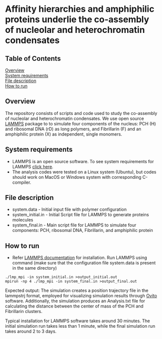 # Affinity hierarchies and amphiphilic proteins underlie the co-assembly of nucleolar and heterochromatin condensates

## Table of Contents  
[Overview](#overview)  
[System requirements](#system-requirements)  
[File description](#file-description)  
[How to run](#how-to-run)  

## Overview
The repository consists of scripts and code used to study the co-assembly of nucleolar and heterochromatin condensates. We use open source [LAMMPS](https://www.lammps.org/) package to to simulate four components of the nucleus: PCH (H) and ribosomal DNA (rD) as long polymers, and Fibrillarin (F) and an amphiphilic protein (X) as independent, single monomers.  
## System requirements
- LAMMPS is an open source software. To see system requirements for LAMMPS [click here](https://docs.lammps.org/Install.html).
- The analysis codes were tested on a Linux system (Ubuntu), but codes should work on MacOS or Windows system with corresponding C-compiler.


## File description
- system.data           - Initial input file with polymer configuration
- system_initial.in     - Initial Script file for LAMMPS to generate proteins molecules 
- system_final.in       - Main script file for LAMMPS to simulate four components: PCH, ribosomal DNA, Fibrillarin, and amphiphilic protein


## How to run
- Refer [LAMMPS documentation](https://docs.lammps.org/Install.html) for installation. Run LAMMPS using command (make sure that the configuration file system.data is present in the same directory)
```
./lmp_mpi -in system_initial.in >output_initial.out
mpirun -np 4 ./lmp_mpi -in system_final.in >output_final.out
```

Expected output: The simulation creates a position trajectory file in the lammpstrj format, employed for visualizing simulation results through [Ovito](https://www.ovito.org/) software. Additionally, the simulation produces an Analysis.txt file for calculating the distance between the center of mass of the PCH and Fibrillarin clusters.


Typical installation for LAMMPS software takes around 30 minutes. The initial simulation run takes less than 1 minute, while the final simulation run takes around 2 to 3 days.
